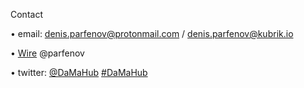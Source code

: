 Contact

• email: denis.parfenov@protonmail.com / denis.parfenov@kubrik.io

• [Wire](https://wire.com/en/) @parfenov

• twitter: [@DaMaHub](https://twitter.com/DaMaHub) [#DaMaHub](https://twitter.com/hashtag/DaMaHub?src=hash)
